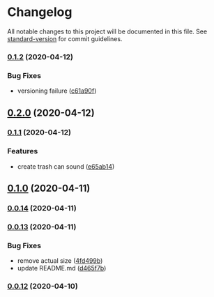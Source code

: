 # Changelog

All notable changes to this project will be documented in this file. See [standard-version](https://github.com/conventional-changelog/standard-version) for commit guidelines.

### [0.1.2](https://github.com/sprout2000/lessview/compare/v0.1.1...v0.1.2) (2020-04-12)


### Bug Fixes

* versioning failure ([c61a90f](https://github.com/sprout2000/lessview/commit/c61a90f86f8516db448b65f3cb9a4c581b26817e))

## [0.2.0](https://github.com/sprout2000/lessview/compare/v0.1.1...v0.2.0) (2020-04-12)

### [0.1.1](https://github.com/sprout2000/lessview/compare/v0.1.0...v0.1.1) (2020-04-12)


### Features

* create trash can sound ([e65ab14](https://github.com/sprout2000/lessview/commit/e65ab14874cc4248314ce16639247ddc57f27856))

## [0.1.0](https://github.com/sprout2000/lessview/compare/v0.0.14...v0.1.0) (2020-04-11)

### [0.0.14](https://github.com/sprout2000/lessview/compare/v0.0.13...v0.0.14) (2020-04-11)

### [0.0.13](https://github.com/sprout2000/lessview/compare/v0.0.12...v0.0.13) (2020-04-11)


### Bug Fixes

* remove actual size ([4fd499b](https://github.com/sprout2000/lessview/commit/4fd499b73b689797f53002c39b3ceaf2ebc725fe))
* update README.md ([d465f7b](https://github.com/sprout2000/lessview/commit/d465f7b2ad9428ac0f72e669a1dca0e1be390d60))

### [0.0.12](https://github.com/sprout2000/lessview/compare/v0.0.11...v0.0.12) (2020-04-10)
